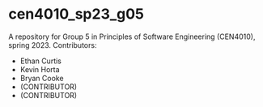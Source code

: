 # cen4010_sp23_g05
A repository for Group 5 in Principles of Software Engineering (CEN4010), spring 2023.
Contributors:
- Ethan Curtis
- Kevin Horta
- Bryan Cooke
- (CONTRIBUTOR)
- (CONTRIBUTOR)
